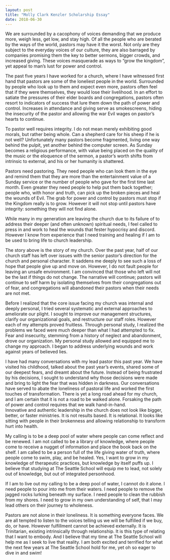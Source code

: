 ```yaml
---
layout: post
title: "Molly Clark Kenzler Scholarship Essay"
date: 2018-06-30
---
```


We are surrounded by a cacophony of voices demanding that we produce more, weigh less, get low, and stay high. Of all the people who are berated by the ways of the world, pastors may have it the worst. Not only are they subject to the everyday voices of our culture, they are also barraged by companies promising them the key to better sermons, bigger crowds, and increased giving. These voices masquerade as ways to “grow the kingdom”, yet appeal to man’s lust for power and control.

The past five years I have worked for a church, where I have witnessed first hand that pastors are some of the loneliest people in the world. Surrounded by people who look up to them and expect even more, pastors often feel that if they were themselves, they would lose their livelihood. In an effort to satiate the pressures of their elder boards and congregations, pastors often resort to indicators of success that lure them down the path of power and control.  Increases in attendance and giving serve as smokescreens, hiding the insecurity of the pastor and allowing the war Evil wages on pastor’s hearts to continue.

To pastor well requires integrity. I do not mean merely exhibiting good morals, but rather being whole. Can a shepherd care for his sheep if he is not well? Unfortunately many pastors become fragmented, living one way behind the pulpit, yet another behind the computer screen. As Sunday becomes a religious performance, with value being placed on the quality of the music or the eloquence of the sermon, a pastor’s worth shifts from intrinsic to external, and his or her humanity is shattered.

Pastors need pastoring. They need people who can look them in the eye and remind them that they are more than the entertainment value of a Sunday service or the number of people who gave for the first time last month. Even greater they need people to help put them back together; people who, with honor and truth, can pick up the broken pieces and heal the wounds of Evil. The grab for power and control by pastors must stop if the Kingdom really is to grow. However it will not stop until pastors have integrity: something they will not find alone.

While many in my generation are leaving the church due to its failure of to address their deeper (and often unknown) spiritual needs, I feel called to press in and work to heal the wounds that fester hypocrisy and discord. However I know from experience that I need training and healing if I am to be used to bring life to church leadership.

The story above is the story of my church. Over the past year, half of our church staff has left over issues with the senior pastor’s direction for the church and personal character. It saddens me deeply to see such a loss of hope that people give up and move on. However, I do not fault people for leaving an unsafe environment. I am convinced that those who left will not be the last if things do not change. The narrative will continue; pastors will continue to self harm by isolating themselves from their congregations out of fear, and congregations will abandoned their pastors when their needs are not met.

Before I realized that the core issue facing my church was internal and deeply personal, I tried several systematic and external approaches to ameliorate our plight. I sought to improve our management structures, clarify our organizational goals, and restructure our staff roles. However each of my attempts proved fruitless. Through personal study, I realized the problems we faced were much deeper than what I had attempted to fix. Fear and insecurity, stemming from a history of neglect and abandonment, drove our organization. My personal study allowed and equipped me to change my approach. I began to address underlying wounds and work against years of believed lies.

I have had many conversations with my lead pastor this past year. We have visited his childhood, talked about the past year’s events, shared some of our deepest fears, and dreamt about the future. Instead of being frustrated by his decisions, I sought to understand why those decisions were made and bring to light the fear that was hidden in darkness. Our conversations have served to abate the loneliness of pastoral life and worked the first touches of transformation. There is yet a long road ahead for my church, and I am certain that it is not a road to be walked alone. Forsaking the path of power and control requires that we walk hand-in-hand.  
Innovative and authentic leadership in the church does not look like bigger, better, or faster ministries. It is not results based. It is relational. It looks like sitting with people in their brokenness and allowing relationship to transform hurt into health.

My calling is to be a deep pool of water where people can come reflect and be renewed. I am not called to be a library of knowledge, where people come to receive a nugget of information and place the book back on the shelf. I am called to be a person full of the life giving water of truth, where people come to swim, play, and be healed. Yes, I want to grow in my knowledge of therapeutic practices, but knowledge by itself puffs up. I believe that studying at The Seattle School will equip me to lead, not solely out of knowledge, but out of integrated personhood.

If I am to live out my calling to be a deep pool of water, I cannot do it alone. I need people to pour into me from their waters. I need people to remove the jagged rocks lurking beneath my surface. I need people to clean the rubbish from my shores. I need to grow in my own understanding of self, that I may lead others on their journey to wholeness.

Pastors are not alone in their loneliness. It is something everyone faces. We are all tempted to listen to the voices telling us we will be fulfilled if we buy, do, or have. However fulfillment cannot be achieved externally. It is Trinitarian, existing intrinsically through relationship. It is this type of relating that I want to embody. And I believe that my time at The Seattle School will help me as I seek to live that reality. I am both excited and terrified for what the next few years at The Seattle School hold for me, yet oh so eager to dive in and swim!  
